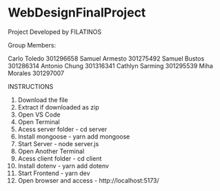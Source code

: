# WebDesignFinalProject
Project Developed by FILATINOS

Group Members:

Carlo Toledo           301296658
Samuel Armesto         301275492
Samuel Bustos          301286314
Antonio Chung          301316341
Cathlyn Sarming        301295539
Miha Morales           301297007

INSTRUCTIONS
1. Download the file
2. Extract if downloaded as zip
3. Open VS Code
4. Open Terminal
5. Acess server folder - cd server
6. Install mongoose - yarn add mongoose
7. Start Server - node server.js
8. Open Another Terminal
9. Acess client folder - cd client
10. Install dotenv - yarn add dotenv
11. Start Frontend - yarn dev
12. Open browser and access - http://localhost:5173/
